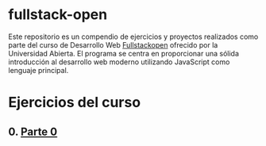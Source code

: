 # fullstack-open
Este repositorio es un compendio de ejercicios y proyectos realizados como parte del curso de Desarrollo Web [Fullstackopen](https://fullstackopen.com/es/) ofrecido por la Universidad Abierta. El programa se centra en proporcionar una sólida introducción al desarrollo web moderno utilizando JavaScript como lenguaje principal.

# Ejercicios del curso
## 0. [Parte 0](...fullstack-open/parte-0)
   
